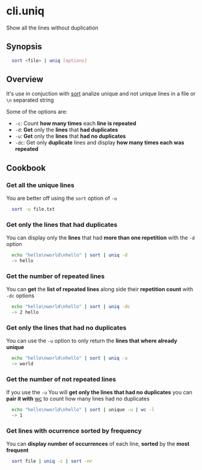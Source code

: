 # cli.uniq

Show all the lines without duplication

## Synopsis

```sh
  sort <file> | uniq [options]
```

## Overview

It's use in conjuction with [sort](./bcx.md) analize unique and not unique
lines in a file or `\n` separated string

Some of the options are:

- `-c`: Count **how many times** each **line is repeated**
- `-d`: **Get** only the **lines** that **had duplicates**
- `-u`: **Get** only the **lines** that **had no duplicates**
- `-dc`: Get only **duplicate** lines and display **how many times each was repeated**

## Cookbook

### Get all the unique lines

You are better off using the `sort` option of `-u`

```sh
  sort -u file.txt
```

### Get only the lines that had duplicates

You can display only the **lines** that had **more than one repetition** with
the `-d` option

```sh
  echo "hello\nworld\nhello" | sort | uniq -d
  -> hello
```

### Get the number of repeated lines

You can **get** the **list of repeated lines** along side their **repetition
count** with `-dc` options

```sh
  echo "hello\nworld\nhello" | sort | uniq -dc
  -> 2 hello
```

### Get only the lines that had no duplicates

You can use the `-u` option to only return the **lines that where already
unique**

```sh
  echo "hello\nworld\nhello" | sort | uniq -u
  -> world
```

### Get the number of not repeated lines

If you use the `-u` You will **get only the lines that had no duplicates** you
can **pair it with** [wc](./pcsj.md) to count how many lines had no duplicates

```sh
  echo "hello\nworld\nhello" | sort | unique -u | wc -l
  -> 1
```

### Get lines with ocurrence sorted by frequency

You can **display number of occurrences** of each line, **sorted** by the
**most frequent**

```sh
  sort file | uniq -c | sort -nr
```
